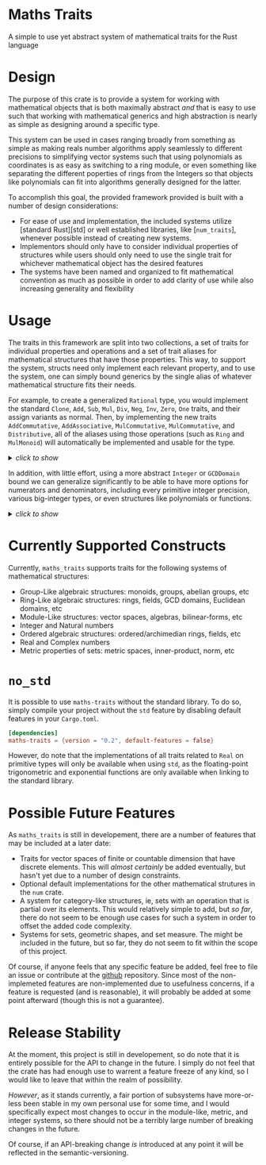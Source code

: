 
# Maths Traits

A simple to use yet abstract system of mathematical traits for the Rust language

# Design

The purpose of this crate is to provide a system for working with mathematical objects
that is both maximally abstract *and* that is easy to use such that working with mathematical
generics and high abstraction is nearly as simple as designing around a specific type.

This system can be used in cases ranging broadly from something as simple as making reals number
algorithms apply seamlessly to different precisions to simplifying vector
systems such that using polynomials as coordinates is as easy as switching to a ring module,
or even something like separating the different poperties of rings
from the Integers so that objects like polynomials can fit into algorithms
generally designed for the latter.

To accomplish this goal, the provided framework provided is built with a number of design considerations:
* For ease of use and implementation, the included systems utilize [standard Rust][std] or well established
  libraries, like [`num_traits`], whenever possible instead of creating new systems.
* Implementors should only have to consider individual properties of structures while users
  should only need to use the single trait for whichever mathematical object has the desired features
* The systems have been named and organized to fit mathematical convention as much as possible in
  order to add clarity of use while also increasing generality and flexibility

# Usage

The traits in this framework are split into two collections, a set of traits for individual properties
and operations and a set of trait aliases for mathematical structures that have those properties.
This way, to support the system, structs need only implement each relevant property, and to use the system,
one can simply bound generics by the single alias of whatever mathematical structure fits their needs.

For example, to create a generalized `Rational` type,
you would implement the standard `Clone`, `Add`, `Sub`,
`Mul`, `Div`, `Neg`, `Inv`, `Zero`,
`One` traits, and their assign variants as normal. Then, by implementing the new traits
`AddCommutative`, `AddAssociative`,
`MulCommutative`, `MulCommutative`, and
`Distributive`, all of the aliases using those operations (such as `Ring`
and `MulMonoid`) will automatically be implemented and usable for the type.

<details>
<summary><i>click to show</i> </summary>

```Rust
use maths_traits::algebra::*;

#[derive(Clone)] //necessary to auto-implement Ring and MulMonoid
#[derive(Copy, PartialEq, Eq, Debug)] //for convenience and displaying output
pub struct Rational {
    n: i32,
    d: i32
}

impl Rational {
    pub fn new(numerator:i32, denominator:i32) -> Self {
        let gcd = numerator.gcd(denominator);
        Rational{n: numerator/gcd, d: denominator/gcd}
    }
}

//Unary Operations from std::ops and num_traits

impl Neg for Rational {
    type Output = Self;
    fn neg(self) -> Self { Rational::new(-self.n, self.d) }
}

impl Inv for Rational {
    type Output = Self;
    fn inv(self) -> Self { Rational::new(self.d, self.n) }
}

//Binary Operations from std::ops

impl Add for Rational {
    type Output = Self;
    fn add(self, rhs:Self) -> Self {
        Rational::new(self.n*rhs.d + rhs.n*self.d, self.d*rhs.d)
    }
}

impl AddAssign for Rational {
    fn add_assign(&mut self, rhs:Self) {*self = *self+rhs;}
}

impl Sub for Rational {
    type Output = Self;
    fn sub(self, rhs:Self) -> Self {
        Rational::new(self.n*rhs.d - rhs.n*self.d, self.d*rhs.d)
    }
}

impl SubAssign for Rational {
    fn sub_assign(&mut self, rhs:Self) {*self = *self-rhs;}
}

impl Mul for Rational {
    type Output = Self;
    fn mul(self, rhs:Self) -> Self { Rational::new(self.n*rhs.n, self.d*rhs.d) }
}

impl MulAssign for Rational {
    fn mul_assign(&mut self, rhs:Self) {*self = *self*rhs;}
}

impl Div for Rational {
    type Output = Self;
    fn div(self, rhs:Self) -> Self { Rational::new(self.n*rhs.d, self.d*rhs.n) }
}

impl DivAssign for Rational {
    fn div_assign(&mut self, rhs:Self) {*self = *self/rhs;}
}

//Identities from num_traits

impl Zero for Rational {
    fn zero() -> Self {Rational::new(0,1)}
    fn is_zero(&self) -> bool {self.n==0}
}

impl One for Rational {
    fn one() -> Self {Rational::new(1, 1)}
    fn is_one(&self) -> bool {self.n==1 && self.d==1}
}

//algebraic properties from math_traits::algebra

impl AddAssociative for Rational {}
impl AddCommutative for Rational {}
impl MulAssociative for Rational {}
impl MulCommutative for Rational {}
impl Distributive for Rational {}

//Now, Ring and MulMonoid are automatically implemented for us

fn mul_add<R:Ring>(a:R, b:R, c:R) -> R { a*b + c }
use maths_traits::algebra::group_like::repeated_squaring;

let half = Rational::new(1, 2);
let two_thirds = Rational::new(2, 3);
let sixth = Rational::new(1, 6);

assert_eq!(mul_add(half, two_thirds, sixth), half);
assert_eq!(repeated_squaring(half, 7u32), Rational::new(1, 128));
```
</details> <p>

In addition, with little effort, using a more abstract `Integer`
or `GCDDomain` bound we can generalize
significantly to be able to have more options for numerators and
denominators, including every primitive integer precision, various big-integer types, or even
structures like polynomials or functions.<p>

<details>
<summary><i>click to show</i> </summary>

```Rust
use maths_traits::algebra::*;

//Using a GCDDomain here means we can use more integral types, polynomials, and other types
#[derive(Clone, Copy, PartialEq, Eq, Debug)]
pub struct Rational<T:GCDDomain> {
    n:T, d:T
}

impl<T:GCDDomain> Rational<T> {
    pub fn new(numerator:T, denominator:T) -> Self {
        let gcd = numerator.clone().gcd(denominator.clone());
        Rational{n: numerator.divide(gcd.clone()).unwrap(), d: denominator.divide(gcd).unwrap()}
    }
}

//Standard operations remain basically the same as for the i32 case

impl<T:GCDDomain> Neg for Rational<T> {
    type Output = Self;
    fn neg(self) -> Self { Rational::new(-self.n, self.d) }
}

impl<T:GCDDomain> Inv for Rational<T> {
    type Output = Self;
    fn inv(self) -> Self { Rational::new(self.d, self.n) }
}

impl<T:GCDDomain> Add for Rational<T> {
    type Output = Self;
    fn add(self, rhs:Self) -> Self {
        Rational::new(self.n*rhs.d.clone() + rhs.n*self.d.clone(), self.d*rhs.d)
    }
}

impl<T:GCDDomain> AddAssign for Rational<T> {
    fn add_assign(&mut self, rhs:Self) {*self = self.clone()+rhs;}
}

impl<T:GCDDomain> Sub for Rational<T> {
    type Output = Self;
    fn sub(self, rhs:Self) -> Self {
        Rational::new(self.n*rhs.d.clone() - rhs.n*self.d.clone(), self.d*rhs.d)
    }
}

impl<T:GCDDomain> SubAssign for Rational<T> {
    fn sub_assign(&mut self, rhs:Self) {*self = self.clone()-rhs;}
}

impl<T:GCDDomain> Mul for Rational<T> {
    type Output = Self;
    fn mul(self, rhs:Self) -> Self { Rational::new(self.n*rhs.n, self.d*rhs.d) }
}

impl<T:GCDDomain> MulAssign for Rational<T> {
    fn mul_assign(&mut self, rhs:Self) {*self = self.clone()*rhs;}
}

impl<T:GCDDomain> Div for Rational<T> {
    type Output = Self;
    fn div(self, rhs:Self) -> Self { Rational::new(self.n*rhs.d, self.d*rhs.n) }
}

impl<T:GCDDomain> DivAssign for Rational<T> {
    fn div_assign(&mut self, rhs:Self) {*self = self.clone()/rhs;}
}

impl<T:GCDDomain+PartialEq> Zero for Rational<T> {
    fn zero() -> Self {Rational::new(T::zero(),T::one())}
    fn is_zero(&self) -> bool {self.n.is_zero()}
}

impl<T:GCDDomain+PartialEq> One for Rational<T> {
    fn one() -> Self {Rational::new(T::one(), T::one())}
    fn is_one(&self) -> bool {self.n.is_one() && self.d.is_one()}
}

impl<T:GCDDomain> AddAssociative for Rational<T> {}
impl<T:GCDDomain> AddCommutative for Rational<T> {}
impl<T:GCDDomain> MulAssociative for Rational<T> {}
impl<T:GCDDomain> MulCommutative for Rational<T> {}
impl<T:GCDDomain> Distributive for Rational<T> {}

//Now, we can use both 8-bit integers AND 64 bit integers

let half = Rational::new(1i8, 2i8);
let sixth = Rational::new(1, 6);
let two_thirds = Rational::new(2i64, 3i64);
let one_third = Rational::new(1i64, 3i64);

assert_eq!(half + sixth, Rational::new(2, 3));
assert_eq!(two_thirds + one_third, Rational::new(1, 1));
```
</details>

# Currently Supported Constructs

Currently, `maths_traits` supports traits for the following systems of mathematical structures:
 * Group-Like algebraic structures: monoids, groups, abelian groups, etc
 * Ring-Like algebraic structures: rings, fields, GCD domains, Euclidean domains, etc
 * Module-Like structures: vector spaces, algebras, bilinear-forms, etc
 * Integer and Natural numbers
 * Ordered algebraic structures: ordered/archimedian rings, fields, etc
 * Real and Complex numbers
 * Metric properties of sets: metric spaces, inner-product, norm, etc

# `no_std`

It is possible to use `maths-traits` without the standard library. To do so, simply compile your project
without the `std` feature by disabling default features in your `Cargo.toml`.

```TOML
[dependencies]
maths-traits = {version = "0.2", default-features = false}
```

However, do note that the implementations of all traits related to `Real` on
primitive types will only be available when using `std`, as the floating-point trigonometric
and exponential functions are only available when linking to the standard library.

# Possible Future Features

As `maths_traits` is still in developement, there are a number of features that may be included
at a later date:
 * Traits for vector spaces of finite or countable dimension that have discrete elements. This
   will *almost certainly* be added eventually, but hasn't yet due to a number of design
   constraints.
 * Optional default implementations for the other mathematical strutures in the `num` crate.
 * A system for category-like structures, ie, sets with an operation that is partial over its elements.
   This would relatively simple to add, but *so far*, there do not seem to be enough use cases for such a
   system in order to offset the added code complexity.
 * Systems for sets, geometric shapes, and set measure. The might be included in the future, but
   so far, they do not seem to fit within the scope of this project.

Of course, if anyone feels that any specific feature be added, feel free to file an issue or
contribute at the [github](https://github.com/anvil777/maths-traits) repository. Since most
of the non-implemeted features are non-implemented due to usefulness concerns, if a feature is
requested (and is reasonable), it will probably be added at some point afterward
(though this is not a guarantee).

# Release Stability

At the moment, this project is still in developement, so do note that it is entirely possible
for the API to change in the future. I simply do not feel that the crate has had enough use to
warrent a feature freeze of any kind, so I would like to leave that within the realm of possibility.

_However_, as it stands currently, a fair portion of subsystems have more-or-less been stable in my own
personal use for some time, and I would specifically expect most changes to
occur in the module-like, metric, and integer systems, so there should not be a terribly large
number of breaking changes in the future.

Of course, if an API-breaking change _is_ introduced at any point it will be reflected in
the semantic-versioning.
